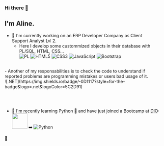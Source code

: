 ### Hi there 👋
## I'm Aline.

<!--
**Aline-Pinotti/Aline-Pinotti** is a ✨ _special_ ✨ repository because its `README.md` (this file) appears on your GitHub profile.

Here are some ideas to get you started:

- 🔭 I’m currently working on ...
- 🌱 I’m currently learning ...
- 👯 I’m looking to collaborate on ...
- 🤔 I’m looking for help with ...
- 💬 Ask me about ...
- 📫 How to reach me: ...
- 😄 Pronouns: ...
- ⚡ Fun fact: ...
-->

- 🔭 I'm currently working on an ERP Developer Company as Client Support Analyst Lvl 2.
  - Here I develop some custommized objects in their database with PL/SQL, HTML, CSS...
    <br>![PL](https://img.shields.io/badge/-OD1117?style=for-the-badge&logo=oracle&logoColor=FF0000&labelColor=OD1117&color=0D1117) ![HTML5](https://img.shields.io/badge/-0D1117?style=for-the-badge&logo=html5&logoColor=E34F26) ![CSS3](https://img.shields.io/badge/-0D1117?style=for-the-badge&logo=css3&logoColor=1572B6) ![JavaScript](https://img.shields.io/badge/-0D1117?style=for-the-badge&logo=javascript&logoColor=F7DF1E) ![Bootstrap](https://img.shields.io/badge/-0D1117?style=for-the-badge&logo=bootstrap&labelColor=0D1117)
<br>
  - Another of my responsabilities is to check the code to understand if reported problems are programming mistakes or users bad usage of it.
     <br>![.NET](https://img.shields.io/badge/-0D1117?style=for-the-badge&logo=.net&logoColor=5C2D91)

<br><br>
- 🌱 I'm recently learning Python 🐍 and have just joined a Bootcamp at [DIO](https://dio.me):
   [<img src="https://hermes.dio.me/tracks/0136518c-68d6-4198-bdbe-6d982c3a1261.png" height="50"></img>](https://www.dio.me/bootcamp/bootcamp-squadio) ➡️ ![Python](https://img.shields.io/badge/-0D1117?style=for-the-badge&logo=python&logoColor=ffdd54)

👋
